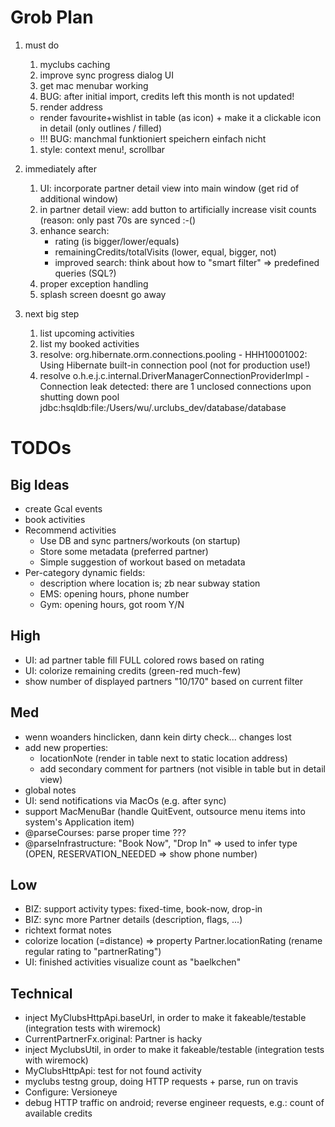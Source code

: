 
# Grob Plan

1. must do
    1. myclubs caching
    1. improve sync progress dialog UI
    1. get mac menubar working
    1. BUG: after initial import, credits left this month is not updated!
    1. render address
    * render favourite+wishlist in table (as icon) + make it a clickable icon in detail (only outlines / filled)
    * !!! BUG: manchmal funktioniert speichern einfach nicht
    1. style: context menu!, scrollbar 

1. immediately after
    1. UI: incorporate partner detail view into main window (get rid of additional window)
    1. in partner detail view: add button to artificially increase visit counts (reason: only past 70s are synced :-()
    1. enhance search:
        * rating (is bigger/lower/equals)
        * remainingCredits/totalVisits (lower, equal, bigger, not)
        * improved search: think about how to "smart filter" => predefined queries (SQL?)
    1. proper exception handling
    1. splash screen doesnt go away

1. next big step
    1. list upcoming activities
    1. list my booked activities
    1. resolve: org.hibernate.orm.connections.pooling - HHH10001002: Using Hibernate built-in connection pool (not for production use!)
    1. resolve o.h.e.j.c.internal.DriverManagerConnectionProviderImpl - Connection leak detected: there are 1 unclosed connections upon shutting down pool jdbc:hsqldb:file:/Users/wu/.urclubs_dev/database/database

# TODOs

## Big Ideas

* create Gcal events
* book activities
* Recommend activities
    * Use DB and sync partners/workouts (on startup)
    * Store some metadata (preferred partner)
    * Simple suggestion of workout based on metadata
* Per-category dynamic fields:
    * description where location is; zb near subway station
    * EMS: opening hours, phone number
    * Gym: opening hours, got room Y/N

## High

* UI: ad partner table fill FULL colored rows based on rating
* UI: colorize remaining credits (green-red much-few)
* show number of displayed partners "10/170" based on current filter

## Med

* wenn woanders hinclicken, dann kein dirty check... changes lost
* add new properties: 
    * locationNote (render in table next to static location address)
    * add secondary comment for partners (not visible in table but in detail view)
* global notes
* UI: send notifications via MacOs (e.g. after sync)
* support MacMenuBar (handle QuitEvent, outsource menu items into system's Application item)
* @parseCourses: parse proper time ???
* @parseInfrastructure: "Book Now", "Drop In" => used to infer type (OPEN, RESERVATION_NEEDED => show phone number)

## Low

* BIZ: support activity types: fixed-time, book-now, drop-in
* BIZ: sync more Partner details (description, flags, ...)
* richtext format notes
* colorize location (=distance) => property Partner.locationRating (rename regular rating to "partnerRating")
* UI: finished activities visualize count as "baelkchen"

## Technical

* inject MyClubsHttpApi.baseUrl, in order to make it fakeable/testable (integration tests with wiremock)
* CurrentPartnerFx.original: Partner is hacky
* inject MyclubsUtil, in order to make it fakeable/testable (integration tests with wiremock)
* MyClubsHttpApi: test for not found activity
* myclubs testng group, doing HTTP requests + parse, run on travis
* Configure: Versioneye
* debug HTTP traffic on android; reverse engineer requests, e.g.: count of available credits

